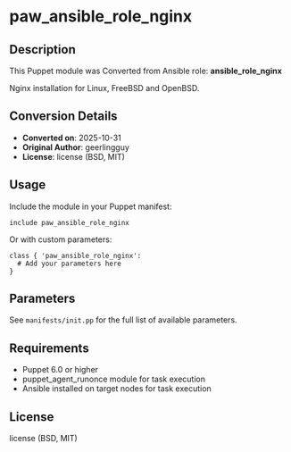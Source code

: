# paw_ansible_role_nginx

## Description

This Puppet module was Converted from Ansible role: **ansible_role_nginx**

Nginx installation for Linux, FreeBSD and OpenBSD.

## Conversion Details

- **Converted on**: 2025-10-31
- **Original Author**: geerlingguy
- **License**: license (BSD, MIT)

## Usage

Include the module in your Puppet manifest:

```puppet
include paw_ansible_role_nginx
```

Or with custom parameters:

```puppet
class { 'paw_ansible_role_nginx':
  # Add your parameters here
}
```

## Parameters

See `manifests/init.pp` for the full list of available parameters.

## Requirements

- Puppet 6.0 or higher
- puppet_agent_runonce module for task execution
- Ansible installed on target nodes for task execution

## License

license (BSD, MIT)

